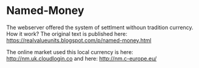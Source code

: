 Named-Money
===========

The webserver offered the system of settlment withoun tradition currency.
How it work?
The original text is published here:
https://realvalueunits.blogspot.com/p/named-money.html

The online market used this local currency is here:
http://nm.uk.cloudlogin.co
and here:
http://nm.c-europe.eu/
